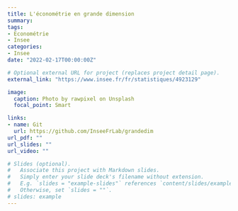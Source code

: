 ```yaml
---
title: L'économétrie en grande dimension
summary: 
tags:
- Econométrie
- Insee
categories:
- Insee
date: "2022-02-17T00:00:00Z"

# Optional external URL for project (replaces project detail page).
external_link: "https://www.insee.fr/fr/statistiques/4923129"

image:
  caption: Photo by rawpixel on Unsplash
  focal_point: Smart

links:
- name: Git
  url: https://github.com/InseeFrLab/grandedim
url_pdf: ""
url_slides: ""
url_video: ""

# Slides (optional).
#   Associate this project with Markdown slides.
#   Simply enter your slide deck's filename without extension.
#   E.g. `slides = "example-slides"` references `content/slides/example-slides.md`.
#   Otherwise, set `slides = ""`.
# slides: example
---
```



